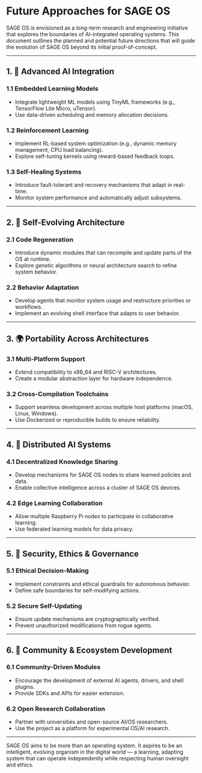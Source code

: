 <!--
─────────────────────────────────────────────────────────────────────────────
SAGE OS — Copyright (c) 2025 Ashish Vasant Yesale (ashishyesale007@gmail.com)
SPDX-License-Identifier: BSD-3-Clause OR Proprietary
SAGE OS is dual-licensed under the BSD 3-Clause License and a Commercial License.

This file is part of the SAGE OS Project.
─────────────────────────────────────────────────────────────────────────────
-->
# Future Approaches for SAGE OS

SAGE OS is envisioned as a long-term research and engineering initiative that explores the boundaries of AI-integrated operating systems. This document outlines the planned and potential future directions that will guide the evolution of SAGE OS beyond its initial proof-of-concept.

---

## 1. 🧠 Advanced AI Integration

### 1.1 Embedded Learning Models

* Integrate lightweight ML models using TinyML frameworks (e.g., TensorFlow Lite Micro, uTensor).
* Use data-driven scheduling and memory allocation decisions.

### 1.2 Reinforcement Learning

* Implement RL-based system optimization (e.g., dynamic memory management, CPU load balancing).
* Explore self-tuning kernels using reward-based feedback loops.

### 1.3 Self-Healing Systems

* Introduce fault-tolerant and recovery mechanisms that adapt in real-time.
* Monitor system performance and automatically adjust subsystems.

---

## 2. 🔄 Self-Evolving Architecture

### 2.1 Code Regeneration

* Introduce dynamic modules that can recompile and update parts of the OS at runtime.
* Explore genetic algorithms or neural architecture search to refine system behavior.

### 2.2 Behavior Adaptation

* Develop agents that monitor system usage and restructure priorities or workflows.
* Implement an evolving shell interface that adapts to user behavior.

---

## 3. 🌍 Portability Across Architectures

### 3.1 Multi-Platform Support

* Extend compatibility to x86\_64 and RISC-V architectures.
* Create a modular abstraction layer for hardware independence.

### 3.2 Cross-Compilation Toolchains

* Support seamless development across multiple host platforms (macOS, Linux, Windows).
* Use Dockerized or reproducible builds to ensure reliability.

---

## 4. 📡 Distributed AI Systems

### 4.1 Decentralized Knowledge Sharing

* Develop mechanisms for SAGE OS nodes to share learned policies and data.
* Enable collective intelligence across a cluster of SAGE OS devices.

### 4.2 Edge Learning Collaboration

* Allow multiple Raspberry Pi nodes to participate in collaborative learning.
* Use federated learning models for data privacy.

---

## 5. 🔐 Security, Ethics & Governance

### 5.1 Ethical Decision-Making

* Implement constraints and ethical guardrails for autonomous behavior.
* Define safe boundaries for self-modifying actions.

### 5.2 Secure Self-Updating

* Ensure update mechanisms are cryptographically verified.
* Prevent unauthorized modifications from rogue agents.

---

## 6. 👥 Community & Ecosystem Development

### 6.1 Community-Driven Modules

* Encourage the development of external AI agents, drivers, and shell plugins.
* Provide SDKs and APIs for easier extension.

### 6.2 Open Research Collaboration

* Partner with universities and open-source AI/OS researchers.
* Use the project as a platform for experimental OS/AI research.

---

SAGE OS aims to be more than an operating system. It aspires to be an intelligent, evolving organism in the digital world — a learning, adapting system that can operate independently while respecting human oversight and ethics.
